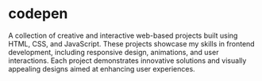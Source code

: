 # codepen
A collection of creative and interactive web-based projects built using HTML, CSS, and JavaScript. These projects showcase my skills in frontend development, including responsive design, animations, and user interactions. Each project demonstrates innovative solutions and visually appealing designs aimed at enhancing user experiences.
